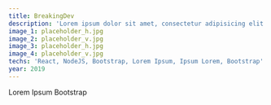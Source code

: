 ```yaml
---
title: BreakingDev
description: 'Lorem ipsum dolor sit amet, consectetur adipisicing elit. Consectetur ipsam praesentium quod reprehenderit sint! Ab commodi enim placeat tempore tenetur. Aut dolorem eveniet in magnam minus rem reprehenderit tenetur veniam.'
image_1: placeholder_h.jpg
image_2: placeholder_v.jpg
image_3: placeholder_h.jpg
image_4: placeholder_v.jpg
techs: 'React, NodeJS, Bootstrap, Lorem Ipsum, Ipsum Lorem, Bootstrap'
year: 2019
---
```


Lorem Ipsum
Bootstrap
